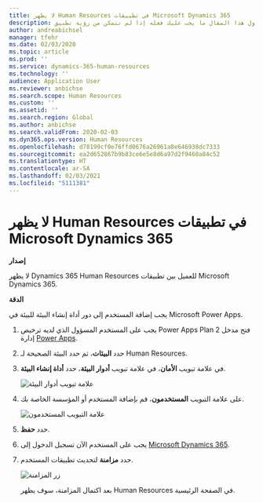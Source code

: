 ```yaml
---
title: لا يظهر Human Resources في تطبيقات Microsoft Dynamics 365
description: يتناول هذا المقال ما يجب عليك فعله إذا لم تتمكن من رؤية تطبيق Microsoft Dynamics 365 Human Resources بين تطبيقات Microsoft Dynamics 365.
author: andreabichsel
manager: tfehr
ms.date: 02/03/2020
ms.topic: article
ms.prod: ''
ms.service: dynamics-365-human-resources
ms.technology: ''
audience: Application User
ms.reviewer: anbichse
ms.search.scope: Human Resources
ms.custom: ''
ms.assetid: ''
ms.search.region: Global
ms.author: anbichse
ms.search.validFrom: 2020-02-03
ms.dyn365.ops.version: Human Resources
ms.openlocfilehash: d78199cf0e76ffd0676a26961a8e646938dc7333
ms.sourcegitcommit: ea2d652867b9b83ce6e5e8d6a97d2f9460a84c52
ms.translationtype: HT
ms.contentlocale: ar-SA
ms.lasthandoff: 02/03/2021
ms.locfileid: "5111381"
---
```

# <a name="human-resources-doesnt-appear-in-microsoft-dynamics-365-apps"></a>لا يظهر Human Resources في تطبيقات Microsoft Dynamics 365

**إصدار**

لا يظهر Dynamics 365 Human Resources للعميل بين تطبيقات Microsoft Dynamics 365.

**الدقة**

يجب إضافة المستخدم إلى دور أداة إنشاء البيئة للبيئة في Microsoft Power Apps.

1. يجب على المستخدم المسؤول الذي لديه ترخيص Power Apps Plan 2 فتح مدخل إدارة [Power Apps](https://preview.admin.powerapps.com/).

2. حدد **البيئات**، ثم حدد البيئة الصحيحة لـ Human Resources.

3. في علامة تبويب **الأمان**، في علامة تبويب **أدوار البيئة**، حدد **أداة إنشاء البيئة**.

    ![علامة تبويب أدوار البيئة](media/environment-roles.png)

4. على علامة التبويب **المستخدمون**، قم بإضافة المستخدم أو المؤسسة الخاصة بك.

    ![علامة التبويب المستخدمون](media/environment-maker.png)

5. حدد **حفظ**.

6. يجب على المستخدم الآن تسجيل الدخول إلى [Microsoft Dynamics 365](https://home.dynamics.com/).

7. حدد **مزامنة** لتحديث تطبيقات المستخدم.

    ![زر المزامنة](media/get-more.png)

    بعد اكتمال المزامنة، سوف يظهر Human Resources في الصفحة الرئيسية.
